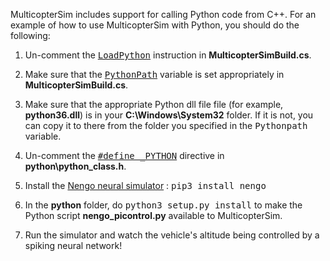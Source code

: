 
MulticopterSim includes support for calling Python code from C++.  For an
example of how to use MulticopterSim with Python, you should do the following:

1. Un-comment the <a href="https://github.com/simondlevy/MulticopterSim/blob/master/Source/MulticopterSim/MulticopterSim.Build.cs#L20"><tt>LoadPython</tt></a> 
instruction in <b>MulticopterSimBuild.cs</b>.

2. Make sure that the <a href="https://github.com/simondlevy/MulticopterSim/blob/master/Source/MulticopterSim/MulticopterSim.Build.cs#L77"><tt>PythonPath</tt></a> 
variable is set appropriately in <b>MulticopterSimBuild.cs</b>.  

3. Make sure that the appropriate Python dll file file (for example, <b>python36.dll</b>) is in your
<b>C:\Windows\System32</b> folder. If it is not, you can copy it to there from the folder you specified in the 
<tt>Pythonpath</tt> variable.

4. Un-comment the <a href="https://github.com/simondlevy/MulticopterSim/blob/master/Source/MulticopterSim/python/python_class.h#L9"><tt>#define _PYTHON</tt></a> 
directive in <b>python\python_class.h</b>.  
5. Install the [Nengo neural simulator](https://www.nengo.ai/) : <tt>pip3 install nengo</tt>
6. In the <b>python</b> folder, do <tt>python3 setup.py install</tt> to make the Python script <b>nengo_picontrol.py</b> available to MulticopterSim.
7. Run the simulator and watch the vehicle's altitude being controlled by a spiking neural network!



